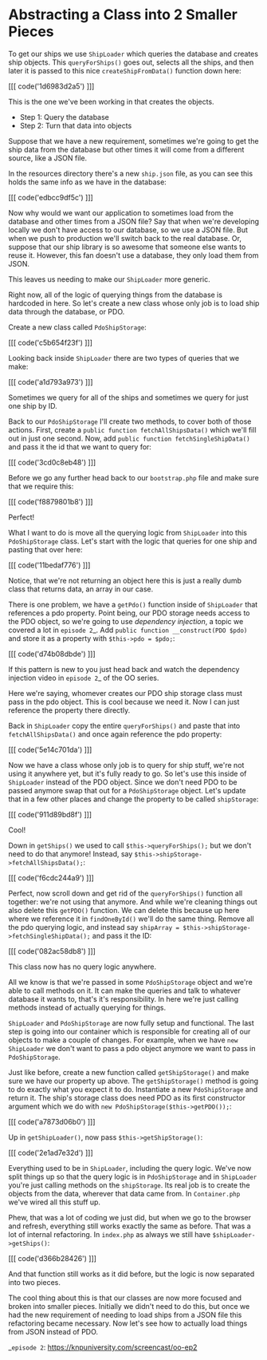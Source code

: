 # Abstracting a Class into 2 Smaller Pieces

To get our ships we use `ShipLoader` which queries the database
and creates ship objects. This `queryForShips()` goes out, selects all
the ships, and then later it is passed to this nice `createShipFromData()`
function down here:

[[[ code('1d6983d2a5') ]]]

This is the one we've been working in that creates the objects. 

* Step 1: Query the database
* Step 2: Turn that data into objects

Suppose that we have a new requirement, sometimes we're going to get the ship
data from the database but other times it will come from a different source, 
like a JSON file. 

In the resources directory there's a new `ship.json` file, as you can see this
holds the same info as we have in the database:

[[[ code('edbcc9df5c') ]]]

Now why would we want our application to sometimes load from the database and other times from a
JSON file? Say that when we're developing locally we don't have access to our database,
so we use a JSON file. But when we push to production we'll switch back to the 
real database. Or, suppose that our ship library is so awesome that someone else wants
to reuse it. However, this fan doesn't use a database, they only load them from
JSON. 

This leaves us needing to make our `ShipLoader` more generic.

Right now, all of the logic of querying things from the database is hardcoded in here. 
So let's create a new class whose only job is to load ship data through the database, or PDO. 

Create a new class called `PdoShipStorage`:

[[[ code('c5b654f23f') ]]]

Looking back inside `ShipLoader` there are two types of queries that we make:

[[[ code('a1d793a973') ]]]

Sometimes we query for all of the ships and sometimes we query for just one ship by ID. 

Back to our `PdoShipStorage` I'll create two methods, to cover both of those actions. First,
create a `public function fetchAllShipsData()` which we'll fill out in just one second. Now,
add `public function fetchSingleShipData()` and pass it the id that we want to query for:

[[[ code('3cd0c8eb48') ]]]

Before we go any further head back to our `bootstrap.php` file and make sure that we require this:

[[[ code('f8879801b8') ]]]

Perfect!

What I want to do is move all the querying logic from `ShipLoader` into this `PdoShipStorage` class.
Let's start with the logic that queries for one ship and pasting that over here:

[[[ code('11bedaf776') ]]]

Notice, that we're not returning an object here this is just a really dumb class
that returns data, an array in our case.

There is one problem, we have a `getPdo()` function inside of `ShipLoader` that references a pdo
property. Point being, our PDO storage needs access to the PDO object, so we're going to use
*dependency injection*, a topic we covered a lot in `episode 2`_. Add `public function __construct(PDO $pdo)` 
and store it as a property with `$this->pdo = $pdo;`:

[[[ code('d74b08dbde') ]]]

If this pattern is new to you just head back and watch the dependency injection video
in `episode 2`_ of the OO series.

Here we're saying, whomever creates our PDO ship storage class must pass
in the pdo object. This is cool because we need it. Now I can just reference
the property there directly. 

Back in `ShipLoader` copy the entire `queryForShips()` and paste that
into `fetchAllShipsData()` and once again reference the pdo property:


[[[ code('5e14c701da') ]]]

Now we have a class whose only job is to query for ship stuff, we're not using it anywhere yet, but it's fully
ready to go. So let's use this inside of `ShipLoader` instead of the PDO object. Since we don't need PDO to be
passed anymore swap that out for a `PdoShipStorage` object. Let's update that in a few other places and change
the property to be called `shipStorage`:

[[[ code('911d89bd8f') ]]]

Cool!

Down in `getShips()` we used to call `$this->queryForShips();` but we don't need to do that anymore! Instead,
say `$this->shipStorage->fetchAllShipsData();`:

[[[ code('f6cdc244a9') ]]]

Perfect, now scroll down and get rid of the `queryForShips()` function all together:
we're not using that anymore. And while we're cleaning things out also delete this `getPDO()` function.
We can delete this because up here where we reference it in `findOneById()` we'll do the same thing.
Remove all the pdo querying logic, and instead say `shipArray = $this->shipStorage->fetchSingleShipData();`
and pass it the ID:

[[[ code('082ac58db8') ]]]

This class now has no query logic anywhere. 

All we know is that we're passed in some `PdoShipStorage` object and we're able to call methods on it. It can 
make the queries and talk to whatever database it wants to, that's it's responsibility. In here we're just
calling methods instead of actually querying for things. 

`ShipLoader` and `PdoShipStorage` are now fully setup and functional. The last step is going into our container
which is responsible for creating all of our objects to make a couple of changes. For example, when we
have `new ShipLoader` we don't want to pass a pdo object anymore we want to pass in `PdoShipStorage`. 

Just like before, create a new function called `getShipStorage()` and make sure we have our property up above.
The `getShipStorage()` method is going to do exactly what you expect it to do. Instantiate a new `PdoShipStorage`
and return it. The ship's storage class does need PDO as its first constructor argument which we do with
`new PdoShipStorage($this->getPDO());`:

[[[ code('a7873d06b0') ]]]

Up in `getShipLoader()`, now pass `$this->getShipStorage()`:

[[[ code('2e1ad7e32d') ]]]

Everything used to be in `ShipLoader`, including the query logic. We've now split things up so that the query
logic is in `PdoShipStorage` and in `ShipLoader` you're just calling methods on the `shipStorage`. Its real 
job is to create the objects from the data, wherever that data came from. In `Container.php` we've wired
all this stuff up. 

Phew, that was a lot of coding we just did, but when we go to the browser and refresh,
everything still works exactly the same as before. That was a lot of internal refactoring.
In `index.php` as always we still have `$shipLoader->getShips()`:

[[[ code('d366b28426') ]]]

And that function still works as it did before, but the logic is now separated into two pieces.

The cool thing about this is that our classes are now more focused and broken into smaller pieces. Initially
we didn't need to do this, but once we had the new requirement of needing to load ships from a JSON file this
refactoring became necessary. Now let's see how to actually load things from JSON instead of PDO. 


_`episode 2`: https://knpuniversity.com/screencast/oo-ep2
